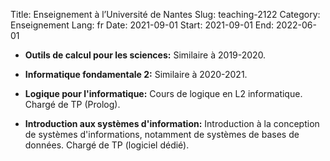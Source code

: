 Title: Enseignement à l’Université de Nantes
Slug: teaching-2122
Category: Enseignement
Lang: fr
Date: 2021-09-01
Start: 2021-09-01
End: 2022-06-01

- **Outils de calcul pour les sciences:** Similaire à 2019-2020.

- **Informatique fondamentale 2:** Similaire à 2020-2021.

- **Logique pour l'informatique:** Cours de logique en L2 informatique. Chargé de TP (Prolog).

- **Introduction aux systèmes d'information:** Introduction à la conception de systèmes d'informations, notamment de systèmes de bases de données.
  Chargé de TP (logiciel dédié).